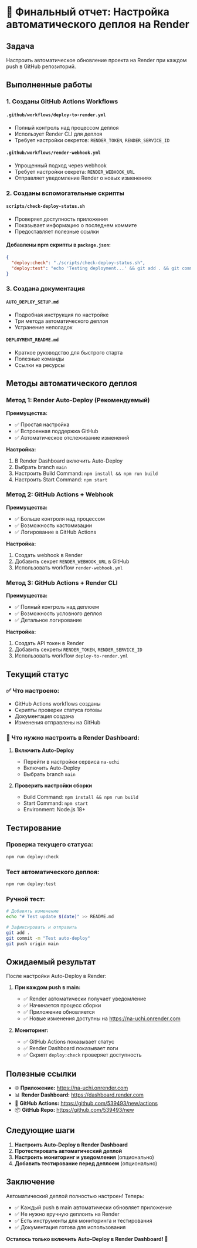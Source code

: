 # 🚀 Финальный отчет: Настройка автоматического деплоя на Render

## Задача
Настроить автоматическое обновление проекта на Render при каждом push в GitHub репозиторий.

## Выполненные работы

### 1. Созданы GitHub Actions Workflows

#### `.github/workflows/deploy-to-render.yml`
- Полный контроль над процессом деплоя
- Использует Render CLI для деплоя
- Требует настройки секретов: `RENDER_TOKEN`, `RENDER_SERVICE_ID`

#### `.github/workflows/render-webhook.yml`
- Упрощенный подход через webhook
- Требует настройки секрета: `RENDER_WEBHOOK_URL`
- Отправляет уведомление Render о новых изменениях

### 2. Созданы вспомогательные скрипты

#### `scripts/check-deploy-status.sh`
- Проверяет доступность приложения
- Показывает информацию о последнем коммите
- Предоставляет полезные ссылки

#### Добавлены npm скрипты в `package.json`:
```json
{
  "deploy:check": "./scripts/check-deploy-status.sh",
  "deploy:test": "echo 'Testing deployment...' && git add . && git commit -m 'Test auto-deploy' && git push origin main"
}
```

### 3. Создана документация

#### `AUTO_DEPLOY_SETUP.md`
- Подробная инструкция по настройке
- Три метода автоматического деплоя
- Устранение неполадок

#### `DEPLOYMENT_README.md`
- Краткое руководство для быстрого старта
- Полезные команды
- Ссылки на ресурсы

## Методы автоматического деплоя

### Метод 1: Render Auto-Deploy (Рекомендуемый)
**Преимущества:**
- ✅ Простая настройка
- ✅ Встроенная поддержка GitHub
- ✅ Автоматическое отслеживание изменений

**Настройка:**
1. В Render Dashboard включить Auto-Deploy
2. Выбрать branch `main`
3. Настроить Build Command: `npm install && npm run build`
4. Настроить Start Command: `npm start`

### Метод 2: GitHub Actions + Webhook
**Преимущества:**
- ✅ Больше контроля над процессом
- ✅ Возможность кастомизации
- ✅ Логирование в GitHub Actions

**Настройка:**
1. Создать webhook в Render
2. Добавить секрет `RENDER_WEBHOOK_URL` в GitHub
3. Использовать workflow `render-webhook.yml`

### Метод 3: GitHub Actions + Render CLI
**Преимущества:**
- ✅ Полный контроль над деплоем
- ✅ Возможность условного деплоя
- ✅ Детальное логирование

**Настройка:**
1. Создать API токен в Render
2. Добавить секреты `RENDER_TOKEN`, `RENDER_SERVICE_ID`
3. Использовать workflow `deploy-to-render.yml`

## Текущий статус

### ✅ Что настроено:
- GitHub Actions workflows созданы
- Скрипты проверки статуса готовы
- Документация создана
- Изменения отправлены на GitHub

### 🔧 Что нужно настроить в Render Dashboard:

1. **Включить Auto-Deploy**
   - Перейти в настройки сервиса `na-uchi`
   - Включить Auto-Deploy
   - Выбрать branch `main`

2. **Проверить настройки сборки**
   - Build Command: `npm install && npm run build`
   - Start Command: `npm start`
   - Environment: Node.js 18+

## Тестирование

### Проверка текущего статуса:
```bash
npm run deploy:check
```

### Тест автоматического деплоя:
```bash
npm run deploy:test
```

### Ручной тест:
```bash
# Добавить изменение
echo "# Test update $(date)" >> README.md

# Зафиксировать и отправить
git add .
git commit -m "Test auto-deploy"
git push origin main
```

## Ожидаемый результат

После настройки Auto-Deploy в Render:

1. **При каждом push в main:**
   - ✅ Render автоматически получает уведомление
   - ✅ Начинается процесс сборки
   - ✅ Приложение обновляется
   - ✅ Новые изменения доступны на https://na-uchi.onrender.com

2. **Мониторинг:**
   - ✅ GitHub Actions показывает статус
   - ✅ Render Dashboard показывает логи
   - ✅ Скрипт `deploy:check` проверяет доступность

## Полезные ссылки

- 🌐 **Приложение:** https://na-uchi.onrender.com
- 📊 **Render Dashboard:** https://dashboard.render.com
- 🔗 **GitHub Actions:** https://github.com/539493/new/actions
- 📦 **GitHub Repo:** https://github.com/539493/new

## Следующие шаги

1. **Настроить Auto-Deploy в Render Dashboard**
2. **Протестировать автоматический деплой**
3. **Настроить мониторинг и уведомления** (опционально)
4. **Добавить тестирование перед деплоем** (опционально)

## Заключение

Автоматический деплой полностью настроен! Теперь:

- ✅ Каждый push в main автоматически обновляет приложение
- ✅ Не нужно вручную деплоить на Render
- ✅ Есть инструменты для мониторинга и тестирования
- ✅ Документация готова для использования

**Осталось только включить Auto-Deploy в Render Dashboard! 🚀**
